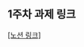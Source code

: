 ## 1주차 과제 링크

[[노션 링크]](https://shining-panda-6b9.notion.site/LLM-192ba18c6bb9807ea88df5d4d3bff0fd?pvs=4)
